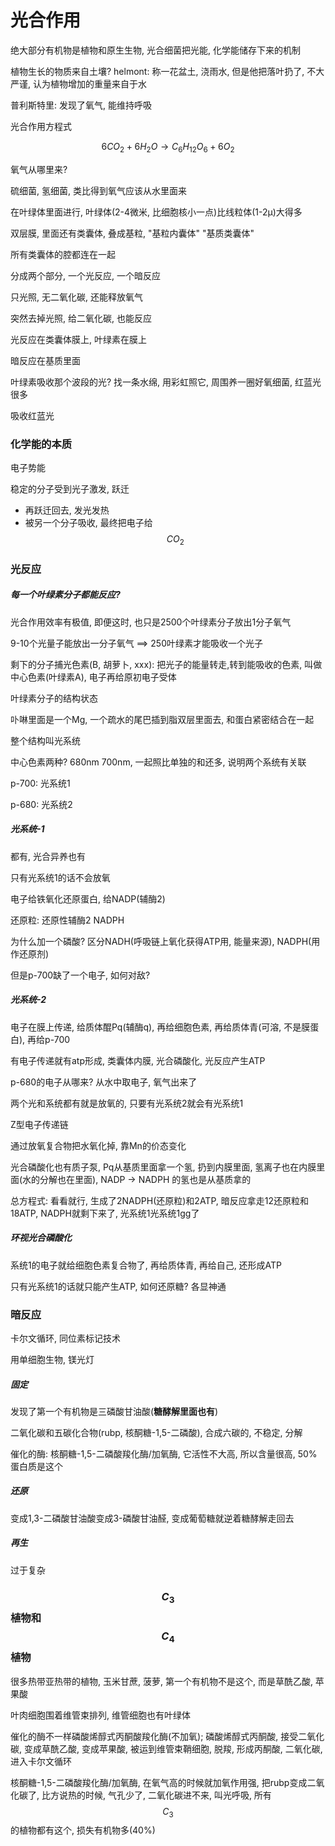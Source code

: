 # 光合作用

绝大部分有机物是植物和原生生物, 光合细菌把光能, 化学能储存下来的机制

植物生长的物质来自土壤? helmont: 称一花盆土, 浇雨水, 但是他把落叶扔了, 不大严谨, 认为植物增加的重量来自于水

普利斯特里: 发现了氧气, 能维持呼吸

光合作用方程式

$$6CO_{2} + 6H_{2}O \to C_6H_{12}O_6 + 6O_2$$

氧气从哪里来?

硫细菌, 氢细菌, 类比得到氧气应该从水里面来

在叶绿体里面进行, 叶绿体(2-4微米, 比细胞核小一点)比线粒体(1-2μ)大得多

双层膜, 里面还有类囊体, 叠成基粒, "基粒内囊体" "基质类囊体"

所有类囊体的腔都连在一起

分成两个部分, 一个光反应, 一个暗反应

只光照, 无二氧化碳, 还能释放氧气

突然去掉光照, 给二氧化碳, 也能反应

光反应在类囊体膜上, 叶绿素在膜上

暗反应在基质里面

叶绿素吸收那个波段的光? 找一条水绵, 用彩虹照它, 周围养一圈好氧细菌, 红蓝光很多

吸收红蓝光

### 化学能的本质

电子势能

稳定的分子受到光子激发, 跃迁
 - 再跃迁回去, 发光发热
 - 被另一个分子吸收, 最终把电子给$$CO_{2}$$

### 光反应

##### 每一个叶绿素分子都能反应?

光合作用效率有极值, 即便这时, 也只是2500个叶绿素分子放出1分子氧气

9-10个光量子能放出一分子氧气 ==> 250叶绿素才能吸收一个光子

剩下的分子捕光色素(B, 胡萝卜, xxx): 把光子的能量转走,转到能吸收的色素, 叫做中心色素(叶绿素A), 电子再给原初电子受体

叶绿素分子的结构状态

卟啉里面是一个Mg, 一个疏水的尾巴插到脂双层里面去, 和蛋白紧密结合在一起

整个结构叫光系统

中心色素两种? 680nm  700nm, 一起照比单独的和还多, 说明两个系统有关联

p-700: 光系统1

p-680: 光系统2

##### 光系统-1

都有, 光合异养也有

只有光系统1的话不会放氧

电子给铁氧化还原蛋白, 给NADP(辅酶2)

还原粒: 还原性辅酶2 NADPH

为什么加一个磷酸? 区分NADH(呼吸链上氧化获得ATP用, 能量来源), NADPH(用作还原剂)

但是p-700缺了一个电子, 如何对敌?

##### 光系统-2

电子在膜上传递, 给质体醌Pq(辅酶q), 再给细胞色素, 再给质体青(可溶, 不是膜蛋白), 再给p-700

有电子传递就有atp形成, 类囊体内膜, 光合磷酸化, 光反应产生ATP

p-680的电子从哪来? 从水中取电子, 氧气出来了

两个光和系统都有就是放氧的, 只要有光系统2就会有光系统1

Z型电子传递链

通过放氧复合物把水氧化掉, 靠Mn的价态变化

光合磷酸化也有质子泵, Pq从基质里面拿一个氢, 扔到内膜里面, 氢离子也在内膜里面(水的分解也在里面), NADP -> NADPH 的氢也是从基质拿的

总方程式: 看看就行, 生成了2NADPH(还原粒)和2ATP, 暗反应拿走12还原粒和18ATP, NADPH就剩下来了, 光系统1光系统1gg了

##### 环视光合磷酸化

系统1的电子就给细胞色素复合物了, 再给质体青, 再给自己, 还形成ATP

只有光系统1的话就只能产生ATP, 如何还原糖? 各显神通

### 暗反应

卡尔文循环, 同位素标记技术

用单细胞生物, 镁光灯

##### 固定

发现了第一个有机物是三磷酸甘油酸(**糖酵解里面也有**)

二氧化碳和五碳化合物(rubp, 核酮糖-1,5-二磷酸), 合成六碳的, 不稳定, 分解

催化的酶: 核酮糖-1,5-二磷酸羧化酶/加氧酶, 它活性不大高, 所以含量很高, 50%蛋白质是这个

##### 还原

变成1,3-二磷酸甘油酸变成3-磷酸甘油醛, 变成葡萄糖就逆着糖酵解走回去

##### 再生

过于复杂


### $$C_{3}$$植物和$$C_{4}$$植物

很多热带亚热带的植物, 玉米甘蔗, 菠萝, 第一个有机物不是这个, 而是草酰乙酸, 苹果酸

叶肉细胞围着维管束排列, 维管细胞也有叶绿体

催化的酶不一样磷酸烯醇式丙酮酸羧化酶(不加氧); 磷酸烯醇式丙酮酸, 接受二氧化碳, 变成草酰乙酸, 变成苹果酸, 被运到维管束鞘细胞, 脱羧, 形成丙酮酸, 二氧化碳, 进入卡尔文循环

核酮糖-1,5-二磷酸羧化酶/加氧酶, 在氧气高的时候就加氧作用强, 把rubp变成二氧化碳了, 比方说热的时候, 气孔少了, 二氧化碳进不来, 叫光呼吸, 所有$$C_{3}$$的植物都有这个, 损失有机物多(40%)
